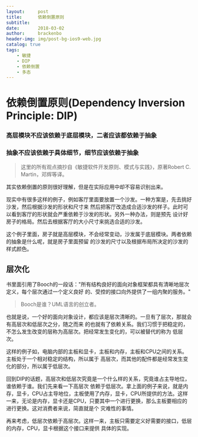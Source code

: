 ```yaml
---
layout:     post
title:      依赖倒置原则
subtitle:
date:       2018-03-02
author:     brackenbo
header-img: img/post-bg-ios9-web.jpg
catalog: true
tags:
    - 敏捷
    - DIP
    - 依赖倒置
    - 多态
---
```


# 依赖倒置原则(Dependency Inversion Principle: DIP)

### 高层模块不应该依赖于底层模块，二者应该都依赖于抽象
### 抽象不应该依赖于具体细节，细节应该依赖于抽象

> 这里的所有观点摘抄自《敏捷软件开发原则、模式与实践》，原著Robert C. Martin，邓辉等译。

其实依赖倒置的原则很好理解，但是在实际应用中却不容易识别出来。

现实中有很多这样的例子，例如客厅里面要放置一个沙发。一种方案是，先去挑好沙发，然后根据沙发的形状和尺寸来
然后把客厅改造成合适沙发的样子。此时可以看到客厅的形状就会严重依赖于沙发的形状。另外一种办法，则是预先
设计好房子的格局。然后去根据客厅的大小尺寸来挑选合适的沙发。

这个例子里面，房子就是高层模块，不会经常变动，沙发属于底层模块。两者依赖的抽象是什么呢，就是房子里面预留
的沙发的尺寸以及根据布局所决定的沙发的样式颜色。

## 层次化

书里面引用了Booch的一段话："所有结构良好的面向对象框架都具有清晰地层次定义，每个层次通过一个定义良好
的、受控的接口向外提供了一组内聚的服务。"

> Booch是谁？UML语言的创立者。

也就是说，一个好的面向对象设计，都应该是层次清晰的。一旦有了层次，那就会有高层次和低层次之分，随之而来
的也就有了依赖关系。我们习惯于把稳定的，不怎么发生改变的层称为高层次。把经常发生变化的，可以被替代的称为
低层次。

这样的例子如，电脑内部的主板和显卡，主板和内存，主板和CPU之间的关系。主板处于一个相对稳定的结构，所以属于
高层次，而其他的配件都是经常发生变化的部分，所以属于低层次。

回到DIP的话题，高层次和低层次究竟是一个什么样的关系，究竟谁占主导地位，谁依赖于谁。我们先来看一下高层次
依赖于低层次。拿上面的例子来说，就是内存，显卡，CPU占主导地位，主板使用了内存，显卡，CPU所提供的方法。这样
一来，无论是内存，显卡还是CPU，只要其中一个进行更换，那么主板要相应的进行更换。这对消费者来说，简直就是个
灾难性的事情。

再来考虑，低层次依赖于高层次。这样一来，主板只需要定义好需要的接口，低层的内存，CPU，显卡根据这个接口来提供
具体的实现。







